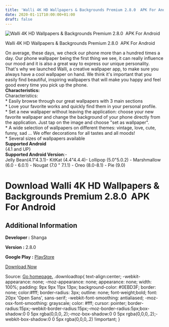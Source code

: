 ```yaml
---
title: 'Walli 4K HD Wallpapers & Backgrounds Premium 2.8.0  APK For Android'
date: 2020-01-11T10:00:00+01:00
draft: false
---
```


![Walli 4K HD Wallpapers & Backgrounds Premium 2.8.0  APK For Android](https://i1.wp.com/apkhome.net/wp-content/uploads/2020/01/Walli-4K-HD-Wallpapers-Backgrounds-Premium-2.8.0.png "Walli 4K HD Wallpapers & Backgrounds Premium 2.8.0  APK For Android")

  

Walli 4K HD Wallpapers & Backgrounds Premium 2.8.0  APK For Android

On average, these days, we check our phone more than a hundred times a day. Our phone wallpaper being the first thing we see, it can really influence our mood and it is also a great way to express our unique personality. That's why we launched Walli, a creative wallpaper app, to make sure you always have a cool wallpaper on hand. We think it's important that you easily find beautiful, inspiring wallpapers that will make you happy and feel good every time you pick up the phone.  
**Characteristics:**  
Characteristics:  
\* Easily browse through our great wallpapers with 3 main sections  
\* Love your favorite works and quickly find them in your personal profile.  
\* Set a new wallpaper without leaving the application: choose your new favorite wallpaper and change the background of your phone directly from the application. Just tap on the image and choose "set as wallpaper".  
\* A wide selection of wallpapers on different themes: vintage, love, cute, funny, sad ... We offer decorations for all tastes and all moods!  
\* Several sizes of wallpapers available  
**Supported Android**  
{4.1 and UP}  
**Supported Android Version**:-  
Jelly Bean(4.1"4.3.1)- KitKat (4.4"4.4.4)- Lollipop (5.0"5.0.2) - Marshmallow (6.0 - 6.0.1) - Nougat (7.0 " 7.1.1) - Oreo (8.0-8.1) - Pie (9.0)

Download Walli 4K HD Wallpapers & Backgrounds Premium 2.8.0  APK For Android
=============================================================================

Additional Information
----------------------

**Developer :** Shanga

**Version :** 2.8.0

**Google Play :** [PlayStore](https://play.google.com/store/apps/details?id=com.shanga.walli&hl=en)

  

[Download Now](https://store4app.co/post/walli-4k-hd-wallpapers-amp-backgrounds-premium-2-8-0-apk-for-android_1578731538)

  
Source: [Go homepage.](https://store4app.co/post/walli-4k-hd-wallpapers-amp-backgrounds-premium-2-8-0-apk-for-android_1578731538) .downloadtop{ text-align:center; -webkit-appearance: none; -moz-appearance: none; appearance: none; width: 100%; padding: 9px 9px 11px 13px; background-color: #0EBD3F; border: none; color:#fff; border-radius: 3px; outline: none; font-weight;bold; font: 20px 'Open Sans', sans-serif; -webkit-font-smoothing: antialiased; -moz-osx-font-smoothing: grayscale; color: #fff; cursor: pointer; border-radius:15px;-webkit-border-radius:15px;-moz-border-radius:5px;box-shadow:0 0 5px rgba(0,0,0,.2);-moz-box-shadow:0 0 5px rgba(0,0,0,.2);-webkit-box-shadow:0 0 5px rgba(0,0,0,.2) !important; }